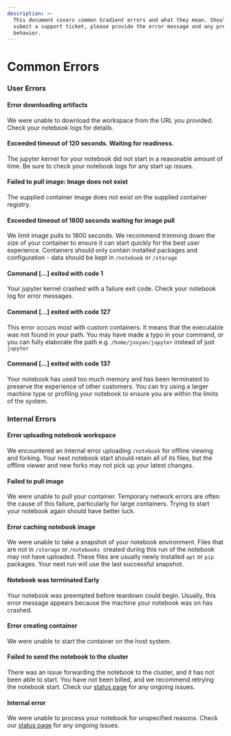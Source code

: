 ```yaml
---
description: >-
  This document covers common Gradient errors and what they mean. Should you
  submit a support ticket, please provide the error message and any pre-emptive
  behavior.
---
```


# Common Errors

### User Errors

#### Error downloading artifacts

We were unable to download the workspace from the URL you provided. Check your notebook logs for details.

#### Exceeded timeout of 120 seconds. Waiting for readiness.

The jupyter kernel for your notebook did not start in a reasonable amount of time. Be sure to check your notebook logs for any start up issues.

#### Failed to pull image: Image does not exist

The supplied container image does not exist on the supplied container registry.

#### Exceeded timeout of 1800 seconds waiting for image pull

We limit image pulls to 1800 seconds. We recommend trimming down the size of your container to ensure it can start quickly for the best user experience. Containers should only contain installed packages and configuration - data should be kept in `/notebook` or `/storage`

#### Command \[...] exited with code 1

Your jupyter kernel crashed with a failure exit code. Check your notebook log for error messages.

#### Command \[...] exited with code 127

This error occurs most with custom containers. It means that the executable was not found in your path. You may have made a typo in your command, or you can fully elaborate the path e.g. `/home/jovyan/jupyter` instead of just `jupyter`

#### Command \[...] exited with code 137

Your notebook has used too much memory and has been terminated to preserve the experience of other customers. You can try using a larger machine type or profiling your notebook to ensure you are within the limits of the system.

### Internal Errors

#### Error uploading notebook workspace

We encountered an internal error uploading `/notebook` for offline viewing and forking. Your next notebook start should retain all of its files, but the offline viewer and new forks may not pick up your latest changes.

#### Failed to pull image

We were unable to pull your container. Temporary network errors are often the cause of this failure, particularly for large containers. Trying to start your notebook again should have better luck.

#### Error caching notebook image

We were unable to take a snapshot of your notebook environment. Files that are not in `/storage` or `/notebooks `created during this run of the notebook may not have uploaded. These files are usually newly installed `apt` or `pip` packages. Your next run will use the last successful snapshot.

#### Notebook was terminated Early

Your notebook was preempted before teardown could begin. Usually, this error message appears because the machine your notebook was on has crashed.

#### Error creating container

We were unable to start the container on the host system.

#### Failed to send the notebook to the cluster

There was an issue forwarding the notebook to the cluster, and it has not been able to start. You have not been billed, and we recommend retrying the notebook start. Check our [status page](https://status.paperspace.com) for any ongoing issues.

#### Internal error

We were unable to process your notebook for unspecified reasons. Check our [status page](https://status.paperspace.com) for any ongoing issues.

